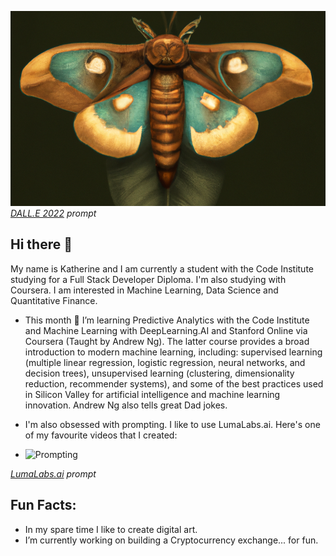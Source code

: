 ![Banner](https://github.com/Katherine-Holland/homepage/blob/main/assets/images/dalle.png)
*[DALL.E 2022](https://openai.com/index/dall-e-3/) prompt*  

## Hi there 👋
My name is Katherine and I am currently a student with the Code Institute studying for a Full Stack Developer Diploma. I'm also studying with Coursera. I am interested in Machine Learning, Data Science and Quantitative Finance.

- This month 🌱 I’m learning Predictive Analytics with the Code Institute and Machine Learning with DeepLearning.AI and Stanford Online via Coursera (Taught by Andrew Ng). The latter course provides a broad introduction to modern machine learning, including: supervised learning (multiple linear regression, logistic regression, neural networks, and decision trees), unsupervised learning (clustering, dimensionality reduction, recommender systems), and some of the best practices used in Silicon Valley for artificial intelligence and machine learning innovation. Andrew Ng also tells great Dad jokes.
  
- I'm also obsessed with prompting. I like to use LumaLabs.ai. Here's one of my favourite videos that I created:

- ![Prompting](https://github.com/Katherine-Holland/homepage/blob/main/assets/images/Luma.gif)
  
*[LumaLabs.ai](https://www.lumalabs.ai) prompt*  

## Fun Facts:
- In my spare time I like to create digital art.
- I’m currently working on building a Cryptocurrency exchange... for fun.
